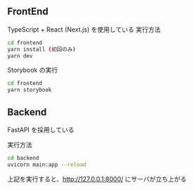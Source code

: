 ## FrontEnd

TypeScript + React (Next.js) を使用している
実行方法

```bash
cd frontend
yarn install (初回のみ)
yarn dev
```

Storybook の実行

```bash
cd frontend
yarn storybook
```

## Backend

FastAPI を採用している

実行方法

```bash
cd backend
uvicorn main:app --reload
```

上記を実行すると、http://127.0.0.1:8000/ にサーバが立ち上がる
